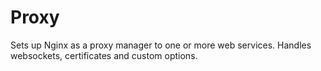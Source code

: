 # Proxy

Sets up Nginx as a proxy manager to one or more web services. Handles websockets, certificates and custom options.
